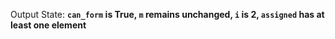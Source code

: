 Output State: **`can_form` is True, `m` remains unchanged, `i` is 2, `assigned` has at least one element**